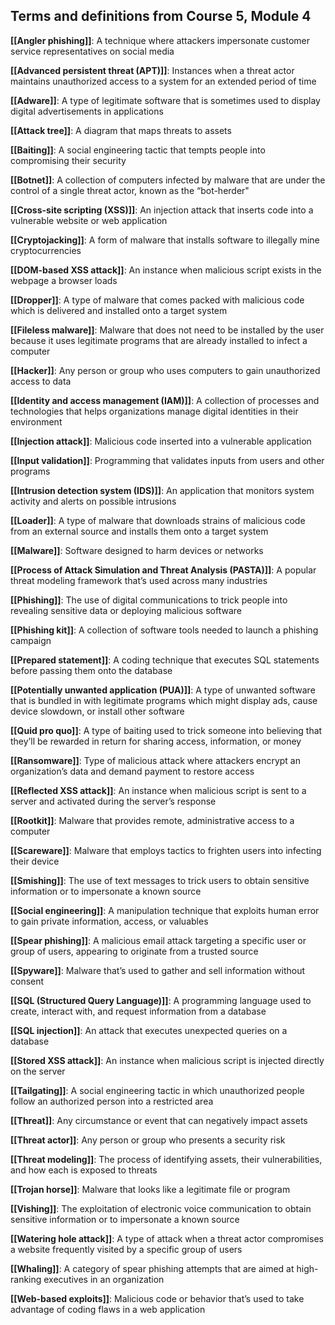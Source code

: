 ## Terms and definitions from Course 5, Module 4

**[[Angler phishing]]**: A technique where attackers impersonate customer service representatives on social media

**[[Advanced persistent threat (APT)]]**: Instances when a threat actor maintains unauthorized access to a system for an extended period of time

**[[Adware]]**: A type of legitimate software that is sometimes used to display digital advertisements in applications

**[[Attack tree]]**: A diagram that maps threats to assets

**[[Baiting]]**: A social engineering tactic that tempts people into compromising their security

**[[Botnet]]**: A collection of computers infected by malware that are under the control of a single threat actor, known as the “bot-herder"

**[[Cross-site scripting (XSS)]]**: An injection attack that inserts code into a vulnerable website or web application

**[[Cryptojacking]]**: A form of malware that installs software to illegally mine cryptocurrencies

**[[DOM-based XSS attack]]**: An instance when malicious script exists in the webpage a browser loads

**[[Dropper]]**: A type of malware that comes packed with malicious code which is delivered and installed onto a target system

**[[Fileless malware]]**: Malware that does not need to be installed by the user because it uses legitimate programs that are already installed to infect a computer

**[[Hacker]]**: Any person or group who uses computers to gain unauthorized access to data

**[[Identity and access management (IAM)]]**: A collection of processes and technologies that helps organizations manage digital identities in their environment

**[[Injection attack]]**: Malicious code inserted into a vulnerable application

**[[Input validation]]**: Programming that validates inputs from users and other programs

**[[Intrusion detection system (IDS)]]**: An application that monitors system activity and alerts on possible intrusions

**[[Loader]]**: A type of malware that downloads strains of malicious code from an external source and installs them onto a target system

**[[Malware]]**: Software designed to harm devices or networks

**[[Process of Attack Simulation and Threat Analysis (PASTA)]]**: A popular threat modeling framework that’s used across many industries

**[[Phishing]]**: The use of digital communications to trick people into revealing sensitive data or deploying malicious software

**[[Phishing kit]]**: A collection of software tools needed to launch a phishing campaign

**[[Prepared statement]]**: A coding technique that executes SQL statements before passing them onto the database

**[[Potentially unwanted application (PUA)]]**: A type of unwanted software that is bundled in with legitimate programs which might display ads, cause device slowdown, or install other software

**[[Quid pro quo]]**: A type of baiting used to trick someone into believing that they’ll be rewarded in return for sharing access, information, or money

**[[Ransomware]]**: Type of malicious attack where attackers encrypt an organization’s data and demand payment to restore access

**[[Reflected XSS attack]]**: An instance when malicious script is sent to a server and activated during the server’s response

**[[Rootkit]]**: Malware that provides remote, administrative access to a computer

**[[Scareware]]**: Malware that employs tactics to frighten users into infecting their device

**[[Smishing]]**: The use of text messages to trick users to obtain sensitive information or to impersonate a known source

**[[Social engineering]]**: A manipulation technique that exploits human error to gain private information, access, or valuables

**[[Spear phishing]]**: A malicious email attack targeting a specific user or group of users, appearing to originate from a trusted source

**[[Spyware]]**: Malware that’s used to gather and sell information without consent

**[[SQL (Structured Query Language)]]**: A programming language used to create, interact with, and request information from a database

**[[SQL injection]]**: An attack that executes unexpected queries on a database

**[[Stored XSS attack]]**: An instance when malicious script is injected directly on the server

**[[Tailgating]]**: A social engineering tactic in which unauthorized people follow an authorized person into a restricted area

**[[Threat]]**: Any circumstance or event that can negatively impact assets

**[[Threat actor]]**: Any person or group who presents a security risk

**[[Threat modeling]]**: The process of identifying assets, their vulnerabilities, and how each is exposed to threats

**[[Trojan horse]]**: Malware that looks like a legitimate file or program

**[[Vishing]]**: The exploitation of electronic voice communication to obtain sensitive information or to impersonate a known source

**[[Watering hole attack]]**: A type of attack when a threat actor compromises a website frequently visited by a specific group of users

**[[Whaling]]**: A category of spear phishing attempts that are aimed at high-ranking executives in an organization

**[[Web-based exploits]]**: Malicious code or behavior that’s used to take advantage of coding flaws in a web application